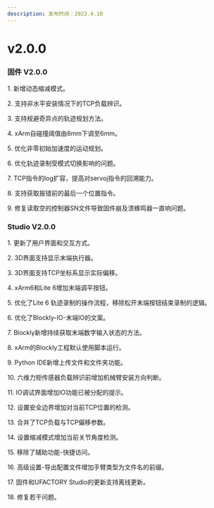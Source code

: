 ```yaml
---
description: 发布时间：2023.4.10
---
```


# v2.0.0

### 固件 V2.0.0

1\. 新增动态缩减模式。

2\. 支持非水平安装情况下的TCP负载辨识。

3\. 支持规避奇异点的轨迹规划方法。

4\. xArm自碰撞阈值由8mm下调至6mm。

5\. 优化非零初始加速度的运动规划。

6\. 优化轨迹录制受模式切换影响的问题。

7\. TCP指令的log扩容，提高对servoj指令的回溯能力。

8\. 支持获取报错前的最后一个位置指令。

9\. 修复读取空的控制器SN文件导致固件崩及溃蜂鸣器一直响问题。



### Studio V2.0.0

1\. 更新了用户界面和交互方式。

2\. 3D界面支持显示末端执行器。

3\. 3D界面支持TCP坐标系显示实际偏移。

4\. xArm6和Lite 6增加末端调平按钮。

5\. 优化了Lite 6 轨迹录制的操作流程，移除松开末端按钮结束录制的逻辑。

6\. 优化了Blockly-IO-末端IO的文案。

7\. Blockly新增持续获取末端数字输入状态的方法。

8\. xArm的Blockly工程默认使用脚本运行。

9\. Python IDE新增上传文件和文件夹功能。

10\. 六维力矩传感器负载辨识前增加机械臂安装方向判断。

11\. IO调试界面增加IO功能已被分配的提示。

12\. 设置安全边界增加对当前TCP位置的检测。

13\. 合并了TCP负载与TCP偏移参数。

14\. 设置缩减模式增加当前关节角度检测。

15\. 移除了辅助功能-快捷访问。

16\. 高级设置-导出配置文件增加手臂类型为文件名的前缀。

17\. 固件和UFACTORY Studio的更新支持离线更新。

18\. 修复若干问题。
